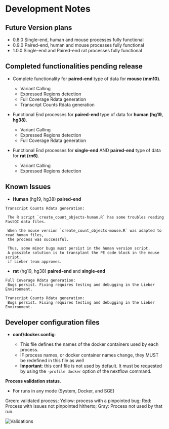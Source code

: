 # Development Notes #

## Future Version plans ##

* 0.8.0 Single-end, human and mouse processes fully functional
* 0.9.0 Paired-end, human and mouse processes fully functional
* 1.0.0 Single-end and Paired-end rat processes fully functional

## Completed functionalities pending release ##

* Complete functionality for **paired-end** type of data for **mouse (mm10)**.

    * Variant Calling
    * Expressed Regions detection
    * Full Coverage Rdata generation
    * Transcript Counts Rdata generation

* Functional End processes for **paired-end** type of data for **human (hg19, hg38)**.

    * Variant Calling
    * Expressed Regions detection
    * Full Coverage Rdata generation

* Functional End processes for **single-end** AND **paired-end** type of data for **rat (rn6)**.

    * Variant Calling
    * Expressed Regions detection

## Known Issues ##

* **Human** (hg19, hg38) **paired-end**

````
Transcript Counts Rdata generation:  

 The R script `create_count_objects-human.R` has some troubles reading FastQC data files.  
 
 When the mouse version `create_count_objects-mouse.R` was adapted to read human files, 
 the process was successful.  

 Thus, some minor bugs must persist in the human version script. 
 A possible solution is to transplant the PE code block in the mouse script, 
 if Lieber team approves.
````

* **rat** (hg19, hg38) **paired-end** and **single-end**

````
Full Coverage Rdata generation:
 Bugs persist. Fixing requires testing and debugging in the Lieber Environment.

Transcript Counts Rdata generation:
 Bugs persist. Fixing requires testing and debugging in the Lieber Environment.
````

## Developer configuration files ##
* **conf/docker.config**:

    + This file defines the names of the docker containers used by each process.
    + IF process names, or docker container names change, they MUST be redefined in this file as well
    + **Important**: this conf file is not used by default. It must be requested by using the `-profile docker` option of the nextflow command.  

**Process validation status**.

  + For runs in any mode (System, Docker, and SGE)
 
 Green: validated process; Yellow: process with a pinpointed bug; Red: Process with issues not pinpointed hitherto; Gray: Process not used by that run.
 
![Validations](https://github.com/LieberInstitute/RNAsp/blob/master/notes/Process_Validation_table.png)